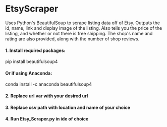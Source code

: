 # EtsyScraper
Uses Python's BeautifulSoup to scrape listing data off of Etsy. Outputs the id, name, link and display image of the listing. 
Also tells you the price of the listing, and whether or not there is free shipping. The shop's name and rating are also provided, along with the number of shop reviews.

#### 1. Install required packages:
pip install beautifulsoup4

#### Or if using Anaconda:
conda install -c anaconda beautifulsoup4

#### 2. Replace url var with your desired url
#### 3. Replace csv path with location and name of your choice
#### 4. Run Etsy_Scraper.py in ide of choice
